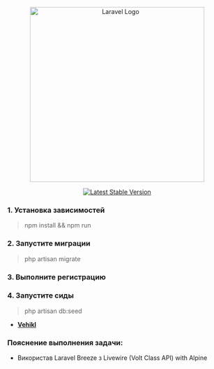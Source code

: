 <p align="center"><a href="https://laravel.com" target="_blank"><img src="https://raw.githubusercontent.com/laravel/art/master/logo-lockup/5%20SVG/2%20CMYK/1%20Full%20Color/laravel-logolockup-cmyk-red.svg" width="400" alt="Laravel Logo"></a></p>

<p align="center">
<a href="https://packagist.org/packages/laravel/framework"><img src="https://img.shields.io/packagist/v/laravel/framework" alt="Latest Stable Version"></a>
</p>

### 1. Установка зависимостей
>npm install && npm run
### 2. Запустите миграции
>php artisan migrate
### 3. Выполните регистрацию
### 4. Запустите сиды
>php artisan db:seed



- **[Vehikl](https://vehikl.com/)**



### Пояснение выполнения задачи:

- Використав Laravel Breeze з Livewire (Volt Class API) with Alpine
